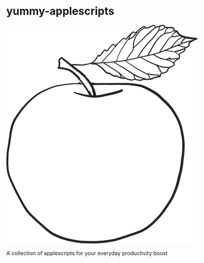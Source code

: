 # yummy-applescripts

![](https://github.com/Cottin/yummy-applescripts/blob/master/docs/apple.svg)

A collection of applescripts for your everyday productivity boost
